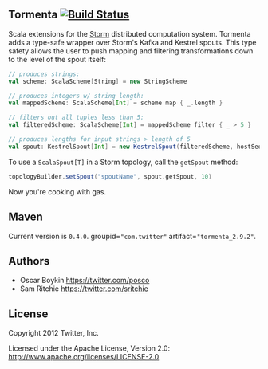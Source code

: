 ## Tormenta [![Build Status](https://secure.travis-ci.org/twitter/tormenta.png)](http://travis-ci.org/twitter/tormenta)

Scala extensions for the [Storm](https://github.com/nathanmarz/storm) distributed computation system. Tormenta adds a type-safe wrapper over Storm's Kafka and Kestrel spouts. This type safety allows the user to push mapping and filtering transformations down to the level of the spout itself:

```scala
// produces strings:
val scheme: ScalaScheme[String] = new StringScheme

// produces integers w/ string length:
val mappedScheme: ScalaScheme[Int] = scheme map { _.length }

// filters out all tuples less than 5:
val filteredScheme: ScalaScheme[Int] = mappedScheme filter { _ > 5 }

// produces lengths for input strings > length of 5
val spout: KestrelSpout[Int] = new KestrelSpout(filteredScheme, hostSeq, "spout")
```

To use a `ScalaSpout[T]` in a Storm topology, call the `getSpout` method:

```scala
topologyBuilder.setSpout("spoutName", spout.getSpout, 10)
```

Now you're cooking with gas.

## Maven

Current version is `0.4.0`. groupid=`"com.twitter"` artifact=`"tormenta_2.9.2"`.

## Authors

* Oscar Boykin <https://twitter.com/posco>
* Sam Ritchie <https://twitter.com/sritchie>

## License

Copyright 2012 Twitter, Inc.

Licensed under the Apache License, Version 2.0: http://www.apache.org/licenses/LICENSE-2.0
